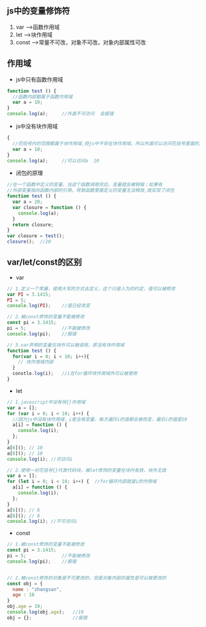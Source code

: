 ## js中的变量修饰符

1. var	-->函数作用域
2. let -->块作用域
3. const -->常量不可改，对象不可改，对象内部属性可改





## 作用域

- js中只有函数作用域

```javascript
function test () {
  //函数内部都属于函数作用域
  var a = 10;
}
console.log(a);		//外面不可访问  会报错
```



- js中没有块作用域

```javascript
{
  //花括号内的范围都属于块作用域,但js中不存在块作用域，所以外面可以访问花括号里面的内容
  var a = 10;
}
console.log(a);		//可以访问a  10
```



- 闭包的原理

```javascript
//在一个函数中定义的变量，当这个函数调用完后，变量就会被销毁；如果有
//外部变量指向函数内部的引用，导致函数里面定义的变量无法释放,就实现了闭包
function test () {
  var a = 20;
  var closure = function () {
  	console.log(a);
  }
  return closure;
}
var closure = test();
closure();	//20
```



## var/let/const的区别

- var


```javascript
// 1.定义一个常量，使用大写的方式去定义，这个只是人为的约定，值可以被修改
var PI = 3.1415;	
PI = 5;
console.log(PI);	//值已经改变

// 2.被const修饰的变量不能被修改
const pi = 3.1415;
pi = 5;				//不能被修改
console.log(pi);	//报错

// 3.var声明的变量在块外可以被调用，即没有块作用域
function test () {
  for(var i = 0; i < 10; i++){
    // 块作用域内部
  }
  constlo.log(i);	//i在for循环块作用域外可以被使用
}
```



- let



```javascript
// 1.javascript中没有块{}作用域
var a = [];
for (var i = 0; i < 10; i++) {  
  //因为js中没有块作用域，i是全局变量，每次遍历i的值都会被改变，最后i的值是10
  a[i] = function () {
    console.log(i);
  };
}
a[6](); // 10
a[8](); // 10
console.log(i);	//可访问i

// 2.使用一对花括号{}代表代码块，被let修饰的变量在块内有效，块外无效
var a = [];
for (let i = 0; i < 10; i++) {	//for循环内部就是i的作用域
  a[i] = function () {
    console.log(i);
  };
}
a[6](); // 6
a[8](); // 8
console.log(i);	//不可访问i
```

 

- const 

```javascript
// 1.被const修饰的变量不能被修改
const pi = 3.1415;
pi = 5;				//不能被修改
console.log(pi);	//报错


// 2.被const修饰的对象是不可更改的，但是对象内部的属性是可以被更改的
const obj = {
  name : "zhangsan",
  age : 18
}
obj.age = 19;
console.log(obj.age);	//19
obj = {}; 				//报错
```
